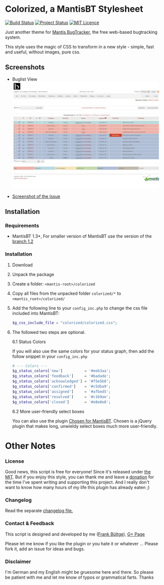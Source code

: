 # Colorized, a MantisBT Stylesheet

[![Build Status](https://travis-ci.org/bueltge/MantisBT-Colorized.svg?branch=MantisVersion1.3.x)](https://travis-ci.org/bueltge/MantisBT-Colorized) [![Project Status](http://opensource.box.com/badges/active.svg)](http://opensource.box.com/badges) [![MIT Licence](https://badges.frapsoft.com/os/mit/mit.svg?v=103)](https://opensource.org/licenses/mit-license.php)   

Just another theme for [Mantis BugTracker](http://www.mantisbt.org/), the free web-based bugtracking system.

This style uses the magic of CSS to transform in a new style - simple, fast and useful, without images, pure css.

## Screenshots
 * Buglist View
![Buglist View](assets/screenshot-1.png "Buglist")

 * [Screenshot of the Issue](assets/screenshot-2.png "Issue")

## Installation
### Requirements
 * MantisBT 1.3*, For smaller version of MantisBT use the version of the [branch 1.2](https://github.com/bueltge/MantisBT-Colorized/tree/MantisVersion1.2.x)

### Installation
 1. Download
 2. Unpack the package
 3. Create a folder: `<mantis-root>/colorized`
 4. Copy all files from the unpacked folder `colorized/*` to `<mantis_root>/colorized/`
 5. Add the following line to your `config_inc.php` to change the css file included into MantisBT:

     ```php
     $g_css_include_file = "colorized/colorized.css";
     ```
 6. The followed two steps are optional.

     6.1 Status Colors
     
     If you will also use the same colors for your status graph, then add the follow snippet in your `config_inc.php`

     ```php
     # --- Colors ---
     $g_status_colors['new']          = '#eeb3aa';
     $g_status_colors['feedback']     = '#badade';
     $g_status_colors['acknowledged'] = '#f5e5b8';
     $g_status_colors['confirmed']    = '#c5dba9';
     $g_status_colors['assigned']     = '#afbed5';
     $g_status_colors['resolved']     = '#c1b9ae';
     $g_status_colors['closed']       = '#e8e8e8';
     ```

     6.2 More user-friendly select boxes 
     
     You can also use the plugin [Chosen for MantisBT](https://github.com/bueltge/Chosen-for-MantisBT). Chosen is a jQuery plugin that makes long, unwieldy select boxes much more user-friendly.

# Other Notes

### License
Good news, this script is free for everyone! Since it's released under [the MIT](./LICENSE.txt).
But if you enjoy this style, you can thank me and leave a [donation](http://bueltge.de/wunschliste/) for the time I've spent writing and supporting this project. And I really don't want to know how many hours of my life this plugin has already eaten ;)

### Changelog
Read the separate [changelog file.](./CHANGELOG.md)

### Contact & Feedback
This script is designed and developed by me ([Frank Bültge](http://bueltge.de)), [G+ Page](https://plus.google.com/111291152590065605567/about?rel=author)

Please let me know if you like the plugin or you hate it or whatever ... Please fork it, add an issue for ideas and bugs.

### Disclaimer
I'm German and my English might be gruesome here and there. So please be patient with me and let me know of typos or grammatical farts. Thanks
